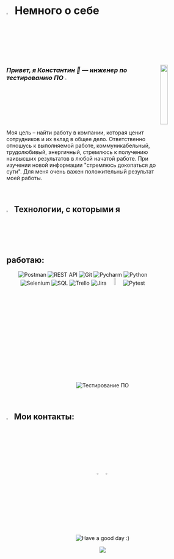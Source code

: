 # <img src="C:\Users\konst\Downloads/chat.png" title="About me" width="3%"/> Немного о себе

<img align="right" width="20%" src="C:\Users\konst\Downloads\kak-stat-testirovshchikom-po_mini.png" height="">

### _Привет, я Константин 👋 — инженер по тестированию ПО_ <img src="C:\Users\konst\Downloads\баг.jpg" title="Technology stack" width="3%"/>

<p align="left">
Моя цель – найти работу в компании, которая ценит сотрудников и их вклад в общее дело.
Ответственно отношусь к выполняемой работе, коммуникабельный, трудолюбивый, энергичный, стремлюсь к получению наивысших 
результатов в любой начатой работе. При изучении новой информации "стремлюсь докопаться до сути". 
Для меня очень важен положительный результат моей работы.
</p>

<br/>

## <img src="C:\Users\konst\Downloads/tools.png" title="Technology stack" width="3%"/> Технологии, с которыми я работаю:

<p align="center">
    <img title="Postman" src="C:\Users\konst\Downloads\icons8-postman-is-the-only-complete-api-development-environment-48.png" width="">
    <img title="REST API" src="C:\Users\konst\Downloads\icons8-настройки-api-50 (1).png" width="">
    <img title="Git" src="C:\Users\konst\Downloads\github_original_wordmark_logo_icon_146506 (1).png" alt="Git">
    <img title="Pycharm" src="C:\Users\konst\Downloads\icons8-pycharm-48.png">
    <img title="Python" src="C:\Users\konst\Downloads\icons8-питон-48.png">
    <img title="Selenium" src="C:\Users\konst\Downloads\icons8-автоматизация-тестирования-selenium-48.png">
    <img title="SQL" src="C:\Users\konst\Downloads\icons8-mysql-50.png">
    <img title="Trello" src="C:\Users\konst\Downloads\icons8-trello-50.png">
    <img title="Jira" src="C:\Users\konst\Downloads\icons8-jira-48.png">
    <img title="DevTools" src="C:\Users\konst\Downloads\хром девтулс.png" width="7%">
    <img title="Pytest" src="https://img.shields.io/badge/-Pytest-ffc933%3F" >
    <img title="Тестирование ПО" src="https://img.shields.io/badge/-%D0%A2%D0%B5%D1%81%D1%82%D0%B8%D1%80%D0%BE%D0%B2%D0%B0%D0%BD%D0%B8%D0%B5%20%D0%9F%D0%9E-ffc933%3F">  
</p>

<br/>

## <img src="C:\Users\konst\Downloads\contacts.png" title="Contacts" width="3%"/> Мои контакты:

<p align="center">
    <a href="https://t.me/Konstanta_nius"><img width="3%" title="Telegram" src="C:\Users\konst\Downloads\icons8-телеграм-94.png" alt="Telegram"></a>&nbsp;
    <a href="https://www.linkedin.com/in/константин-курило/"><img width="3%" title="LinkedIn" src="C:\Users\konst\Downloads\icons8-линкедин-48.png" alt="LinkedIn"></a>&nbsp;
</p>

<br/>

<p align="center">
    <img title="Have a good day :)" src="https://readme-typing-svg.herokuapp.com/?color=ba79ff&font=montserrat-medium&size=20&center=true&vCenter=true&lines=I+like+testing+|+%D0%A5%D0%BE%D1%80%D0%BE%D1%88%D0%B5%D0%B3%D0%BE+%D0%B4%D0%BD%D1%8F+:)">
</p>

<p align="center">
    <img src="https://raw.githubusercontent.com/Trilokia/Trilokia/379277808c61ef204768a61bbc5d25bc7798ccf1/bottom_header.svg">
</p>
